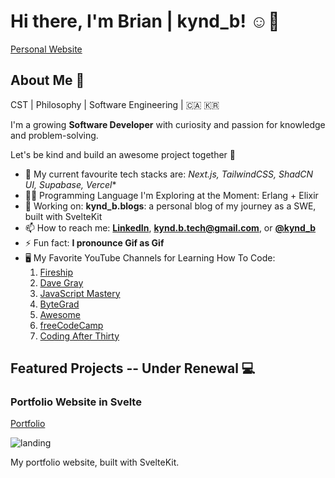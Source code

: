 # Hi there, I'm Brian | kynd_b! ☺️👋
[Personal Website](https://svelte-portfolio-website.vercel.app/)

## About Me 🚀

CST | Philosophy | Software Engineering | 🇨🇦  🇰🇷  

I'm a growing **Software Developer** with curiosity and passion for knowledge and problem-solving.

Let's be kind and build an awesome project together 🌠

- 🌱 My current favourite tech stacks are: *Next.js, TailwindCSS, ShadCN UI, Supabase, Vercel**
- 👨‍💻 Programming Language I'm Exploring at the Moment: Erlang + Elixir
- 🔭 Working on: **kynd_b.blogs**: a personal blog of my journey as a SWE, built with SvelteKit
- 📫 How to reach me: **[LinkedIn](https://www.linkedin.com/in/brian-kj-kim/)**, **kynd.b.tech@gmail.com**, or **[@kynd_b](https://x.com/kynd_b)**
- ⚡ Fun fact: **I pronounce Gif as Gif**
- 🖥️ My Favorite YouTube Channels for Learning How To Code:
    1) [Fireship](https://www.youtube.com/@Fireship)
    2) [Dave Gray](https://www.youtube.com/@DaveGrayTeachesCode)
    3) [JavaScript Mastery](https://www.youtube.com/@javascriptmastery)
    4) [ByteGrad](https://www.youtube.com/@ByteGrad)
    5) [Awesome](https://www.youtube.com/@awesome-coding)
    6) [freeCodeCamp](https://www.youtube.com/@freecodecamp)
    7) [Coding After Thirty](https://www.youtube.com/@CodingAfterThirty)

## Featured Projects -- Under Renewal 💻

### Portfolio Website in Svelte
[Portfolio](https://svelte-portfolio-website.vercel.app/)

![landing](https://github.com/briankjkim/briankjkim/assets/97319869/3b452101-bce4-4ab3-a4bb-f85d9d1e05da)

My portfolio website, built with SvelteKit.
